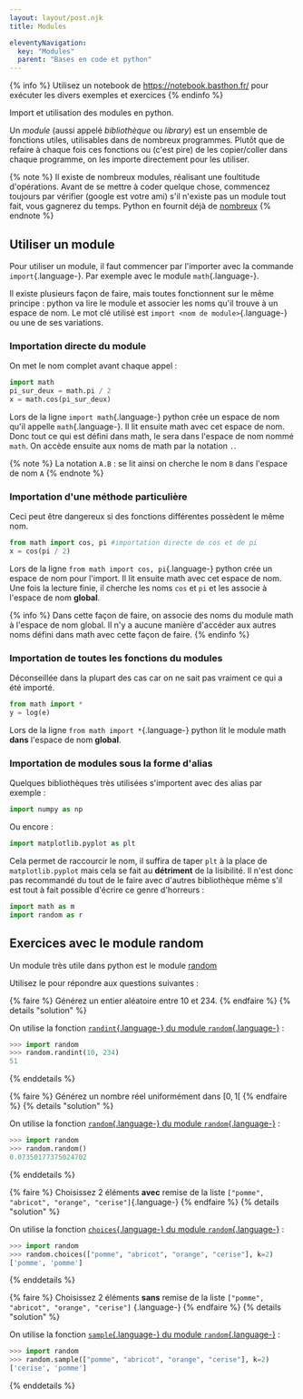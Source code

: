 ```yaml
---
layout: layout/post.njk 
title: Modules

eleventyNavigation:
  key: "Modules"
  parent: "Bases en code et python"
---
```


{% info %}
Utilisez un notebook de <https://notebook.basthon.fr/> pour exécuter les divers exemples et exercices
{% endinfo %}

<!-- début résumé -->

Import et utilisation des modules en python.

<!-- fin résumé -->

Un *module* (aussi appelé *bibliothèque* ou *library*) est un ensemble de fonctions utiles, utilisables dans de nombreux programmes. Plutôt que de refaire à chaque fois ces fonctions ou (c'est pire) de les copier/coller dans chaque programme, on les importe directement pour les utiliser.

{% note %}
Il existe de nombreux modules, réalisant une foultitude d'opérations. Avant de se mettre à coder quelque chose, commencez toujours par vérifier (google
 est votre ami) s'il n'existe pas un module tout fait, vous gagnerez du temps. Python en fournit déjà de [nombreux](https://docs.python.org/3/library/index.html)
{% endnote %}

## Utiliser un module

Pour utiliser un module, il faut commencer par l'importer avec la commande `import`{.language-}. Par exemple avec le module `math`{.language-}.

Il existe plusieurs façon de faire, mais toutes fonctionnent sur le même principe : python va lire le module et associer les noms qu'il trouve à un espace de nom. Le mot clé utilisé est `import <nom de module>`{.language-} ou une de ses variations.

### Importation directe du module

On met le nom complet avant chaque appel :

```python
import math
pi_sur_deux = math.pi / 2 
x = math.cos(pi_sur_deux) 
```

Lors de la ligne `import math`{.language-} python crée un espace de nom qu'il appelle `math`{.language-}. Il lit ensuite math avec cet espace de nom. Donc tout ce qui est défini dans math, le sera dans l'espace de nom nommé `math`. On accède ensuite aux noms de math par la notation `.`.

{% note %}
La notation `A.B` : se lit ainsi on cherche le nom `B` dans l'espace de nom `A`
{% endnote %}

### Importation d'une méthode particulière

Ceci peut être dangereux si des fonctions différentes possèdent le même nom.

```python
from math import cos, pi #importation directe de cos et de pi
x = cos(pi / 2)
```

Lors de la ligne `from math import cos, pi`{.language-} python crée un espace de nom pour l'import. Il lit ensuite math avec cet espace de nom. Une fois la lecture finie, il cherche les noms `cos` et `pi` et les associe à l'espace de nom **global**.

{% info %}
Dans cette façon de faire, on associe des noms du module math à l'espace de nom global. Il n'y a aucune manière d'accéder aux autres noms défini dans math avec cette façon de faire.
{% endinfo %}

### Importation de toutes les fonctions du modules

Déconseillée dans la plupart des cas car on ne sait pas vraiment ce qui a été importé.

```python
from math import *
y = log(e)
```

Lors de la ligne `from math import *`{.language-} python lit le module math **dans** l'espace de nom **global**.

### Importation de modules sous la forme d'alias

Quelques bibliothèques très utilisées s'importent avec des alias par exemple :

```python
import numpy as np
```

Ou encore :

```python
import matplotlib.pyplot as plt
```

Cela permet de raccourcir le nom, il suffira de taper `plt` à la place de `matplotlib.pyplot` mais cela se fait au **détriment** de la lisibilité. Il n'est donc pas recommandé du tout de le faire avec d'autres bibliothèque même s'il est tout à fait possible d'écrire ce genre d'horreurs :

```python
import math as m
import random as r
```

## Exercices avec le module random

Un module très utile dans python est le module [random](https://docs.python.org/fr/3/library/random.html)

Utilisez le pour répondre aux questions suivantes :

{% faire %}
Générez un entier aléatoire entre 10 et 234.
{% endfaire %}
{% details "solution" %}

On utilise la fonction [`randint`{.language-} du module `random`{.language-}](https://docs.python.org/fr/3/library/random.html#random.randint) :

```python
>>> import random
>>> random.randint(10, 234)
51
```

{% enddetails %}

{% faire %}
Générez un nombre réel uniformément dans $[0, 1[$
{% endfaire %}
{% details "solution" %}

On utilise la fonction [`random`{.language-} du module `random`{.language-}](https://docs.python.org/fr/3/library/random.html#random.random) :

```python
>>> import random
>>> random.random()
0.07350177375024702
```

{% enddetails %}

{% faire %}
Choisissez 2 éléments **avec** remise de la liste `["pomme", "abricot", "orange", "cerise"]`{.language-}
{% endfaire %}
{% details "solution" %}

On utilise la fonction [`choices`{.language-} du module `random`{.language-}](https://docs.python.org/fr/3/library/random.html#random.choices) :

```python
>>> import random
>>> random.choices(["pomme", "abricot", "orange", "cerise"], k=2)
['pomme', 'pomme']
```

{% enddetails %}

{% faire %}
Choisissez 2 éléments **sans** remise de la liste `["pomme", "abricot", "orange", "cerise"]`
{.language-}
{% endfaire %}
{% details "solution" %}

On utilise la fonction [`sample`{.language-} du module `random`{.language-}](https://docs.python.org/fr/3/library/random.html#random.sample) :

```python
>>> import random
>>> random.sample(["pomme", "abricot", "orange", "cerise"], k=2)
['cerise', 'pomme']
```

{% enddetails %}
